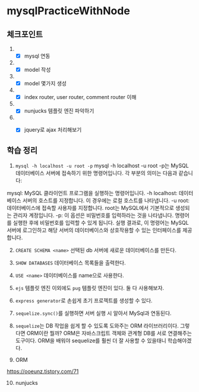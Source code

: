 # mysqlPracticeWithNode

## 체크포인트
1. - [x] mysql 연동
2. - [x] model 작성
3. - [x] model 몇가지 생성
4. - [x] index router, user router, comment router 이해
5. - [x] nunjucks 템플릿 엔진 파악하기
6. - [x] jquery로 ajax 처리해보기




## 학습 정리

1. `mysql -h localhost -u root -p`
mysql -h localhost -u root -p는 MySQL 데이터베이스 서버에 접속하기 위한 명령어입니다. 각 부분의 의미는 다음과 같습니다:

mysql: MySQL 클라이언트 프로그램을 실행하는 명령어입니다.
-h localhost: 데이터베이스 서버의 호스트를 지정합니다. 이 경우에는 로컬 호스트를 나타냅니다.
-u root: 데이터베이스에 접속할 사용자를 지정합니다. root는 MySQL에서 기본적으로 생성되는 관리자 계정입니다.
-p: 이 옵션은 비밀번호를 입력하라는 것을 나타냅니다. 명령어를 실행한 후에 비밀번호를 입력할 수 있게 됩니다.
실행 결과로, 이 명령어는 MySQL 서버에 로그인하고 해당 서버의 데이터베이스와 상호작용할 수 있는 인터페이스를 제공합니다.

2. `CREATE SCHEMA <name>`
선택된 db 서버에 새로운 데이터베이스를 만든다.

3. `SHOW DATABASES`
데이터베이스 목록들을 출력한다.

4. `USE <name>`
데이터베이스를 name으로 사용한다.

5. `ejs` 템플릿 엔진 이외에도 `pug` 템플릿 엔진이 있다. 둘 다 사용해보자.

6. `express generator`로 손쉽게 초기 프로젝트를 생성할 수 있다.

7. `sequelize.sync()`를 실행하면 서버 실행 시 알아서 MySql과 연동된다.

8. `sequelize`는 DB 작업을 쉽게 할 수 있도록 도와주는 ORM 라이브러리이다. 그렇다면 ORM이란 뭘까? ORM은 자바스크립트 객체와 관계형 DB를 서로 연결해주는 도구이다. ORM을 배워야 sequelize를 훨씬 더 잘 사용할 수 있을태니 학습해야겠다.

9. ORM

https://ooeunz.tistory.com/71

10. nunjucks


